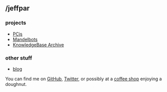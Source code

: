 ## /jeffpar

### projects

- [PCjs](https://www.pcjs.org/)
- [Mandelbots](http://www.mandelbot.net/)
- [KnowledgeBase Archive](https://jeffpar.github.io/kbarchive/)

### other stuff

- [blog](blog/)

You can find me on [GitHub](https://github.com/jeffpar), [Twitter](https://twitter.com/jeffpar), or possibly at a
[coffee shop](http://www.toppotdoughnuts.com/) enjoying a doughnut.

